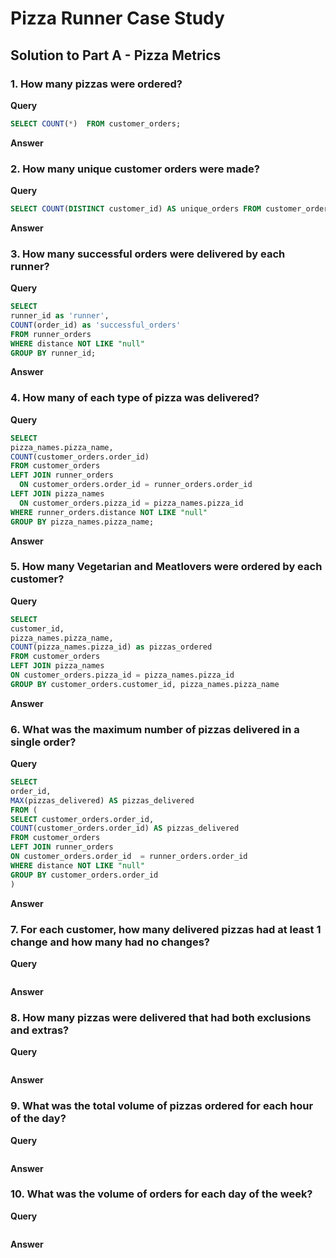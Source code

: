 # Pizza Runner Case Study

## Solution to Part A - Pizza Metrics

### 1. How many pizzas were ordered?
**Query**
````sql
SELECT COUNT(*)  FROM customer_orders;
````
**Answer**

### 2. How many unique customer orders were made?
**Query**
````sql
SELECT COUNT(DISTINCT customer_id) AS unique_orders FROM customer_orders;
````
**Answer**

### 3. How many successful orders were delivered by each runner?
**Query**
````sql
SELECT 
runner_id as 'runner',
COUNT(order_id) as 'successful_orders'
FROM runner_orders
WHERE distance NOT LIKE "null"
GROUP BY runner_id;
````
**Answer**

### 4. How many of each type of pizza was delivered?
**Query**
````sql
SELECT 
pizza_names.pizza_name,
COUNT(customer_orders.order_id)
FROM customer_orders
LEFT JOIN runner_orders
  ON customer_orders.order_id = runner_orders.order_id
LEFT JOIN pizza_names
  ON customer_orders.pizza_id = pizza_names.pizza_id
WHERE runner_orders.distance NOT LIKE "null"
GROUP BY pizza_names.pizza_name;
````
**Answer**

### 5. How many Vegetarian and Meatlovers were ordered by each customer?
**Query**
````sql
SELECT 
customer_id,
pizza_names.pizza_name,
COUNT(pizza_names.pizza_id) as pizzas_ordered
FROM customer_orders
LEFT JOIN pizza_names
ON customer_orders.pizza_id = pizza_names.pizza_id
GROUP BY customer_orders.customer_id, pizza_names.pizza_name
````
**Answer**

### 6. What was the maximum number of pizzas delivered in a single order?
**Query**
````sql
SELECT 
order_id, 
MAX(pizzas_delivered) AS pizzas_delivered
FROM (
SELECT customer_orders.order_id,
COUNT(customer_orders.order_id) AS pizzas_delivered
FROM customer_orders
LEFT JOIN runner_orders
ON customer_orders.order_id  = runner_orders.order_id
WHERE distance NOT LIKE "null"
GROUP BY customer_orders.order_id
)
````
**Answer**

### 7. For each customer, how many delivered pizzas had at least 1 change and how many had no changes?
**Query**
````sql

````
**Answer**

### 8. How many pizzas were delivered that had both exclusions and extras?
**Query**
````sql

````
**Answer**

### 9. What was the total volume of pizzas ordered for each hour of the day?
**Query**
````sql

````
**Answer**

### 10. What was the volume of orders for each day of the week?
**Query**
````sql

````
**Answer**
